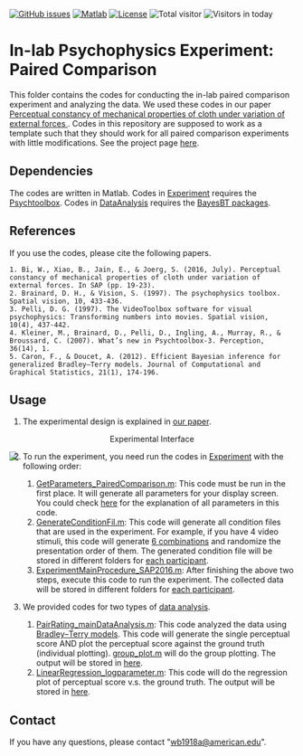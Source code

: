 [![GitHub issues](https://img.shields.io/github/issues/Naereen/StrapDown.js.svg)](https://github.com/BumbleBee0819/PsychophysicsExperiment_PairedComparison/issues/)
[![Matlab](https://img.shields.io/badge/language-Matlab-red.svg)]()
[![License](https://img.shields.io/badge/license-MIT-blue.svg)](https://opensource.org/licenses/MIT)
![Total visitor](https://visitor-count-badge.herokuapp.com/total.svg?repo_id=paired_comparison)
![Visitors in today](https://visitor-count-badge.herokuapp.com/today.svg?repo_id=paired_comparison)



# In-lab Psychophysics Experiment: Paired Comparison
This folder contains the codes for conducting the in-lab paired comparison experiment and analyzing the data. We used these codes in our paper [Perceptual constancy of mechanical properties of cloth under variation of external forces
](https://dl.acm.org/citation.cfm?id=2931016). Codes in this repository are supposed to work as a template such that they should work for all paired comparison experiments with little modifications. See the project page [here](https://sites.google.com/site/wenyanbi0819/website-builder/sap16?authuser=0).

## Dependencies
The codes are written in Matlab. Codes in [Experiment](https://github.com/BumbleBee0819/PsychophysicsExperiment_PairedComparison/tree/master/Experiment) requires the [Psychtoolbox](http://psychtoolbox.org/credits/). Codes in [DataAnalysis](https://github.com/BumbleBee0819/PsychophysicsExperiment_PairedComparison/tree/master/DataAnalysis) requires the [BayesBT packages](http://www.stats.ox.ac.uk/~caron/code/bayesbt/index.html).

## References
If you use the codes, please cite the following papers.
```
1. Bi, W., Xiao, B., Jain, E., & Joerg, S. (2016, July). Perceptual constancy of mechanical properties of cloth under variation of external forces. In SAP (pp. 19-23).
2. Brainard, D. H., & Vision, S. (1997). The psychophysics toolbox. Spatial vision, 10, 433-436.
3. Pelli, D. G. (1997). The VideoToolbox software for visual psychophysics: Transforming numbers into movies. Spatial vision, 10(4), 437-442.
4. Kleiner, M., Brainard, D., Pelli, D., Ingling, A., Murray, R., & Broussard, C. (2007). What’s new in Psychtoolbox-3. Perception, 36(14), 1.
5. Caron, F., & Doucet, A. (2012). Efficient Bayesian inference for generalized Bradley–Terry models. Journal of Computational and Graphical Statistics, 21(1), 174-196.
```

## Usage
1. The experimental design is explained in [our paper](https://s3.amazonaws.com/academia.edu.documents/45589177/SAP_Wenyan_BeiXiao_Final_0512.pdf?AWSAccessKeyId=AKIAIWOWYYGZ2Y53UL3A&Expires=1506548175&Signature=%2BQ2eE17YiLQy0BIo3%2BSwmlllD9o%3D&response-content-disposition=inline%3B%20filename%3DPerceptual_Constancy_of_Mechanical_Prope.pdf).

<div class="image12">
    <p align="center">Experimental Interface</strong></p>
    <img src="https://github.com/BumbleBee0819/PsychophysicsExperiment_PairedComparison/blob/master/Experiment/Parameter%20Explanation/Experiment%20Interface.png" style="float:left">
</div>


2. To run the experiment, you need run the codes in [Experiment](https://github.com/BumbleBee0819/PsychophysicsExperiment_PairedComparison/tree/master/Experiment) with the following order:
   1. [GetParameters_PairedComparison.m](https://github.com/BumbleBee0819/PsychophysicsExperiment_PairedComparison/blob/master/Experiment/GetParameters_PairedComparison.m): This code must be run in the first place. It will generate all parameters for your display screen. You could check [here](https://github.com/BumbleBee0819/PsychophysicsExperiment_PairedComparison/tree/master/Experiment/Parameter%20Explanation) for the explanation of all parameters in this code.
   2. [GenerateConditionFil.m](https://github.com/BumbleBee0819/PsychophysicsExperiment_PairedComparison/blob/master/Experiment/GenerateConditionFil.m): This code will generate all condition files that are used in the experiment. For example, if you have 4 video stimuli, this code will generate [6 combinations](http://mathworld.wolfram.com/Combination.html) and randomize the presentation order of them. The generated condition file will be stored in different folders for [each participant](https://github.com/BumbleBee0819/PsychophysicsExperiment_PairedComparison/blob/master/Experiment/Bend_No_Flag/resultsFolder/wb/conditionOrderNewBend_No_Flagnew_1.txt).
   3. [ExperimentMainProcedure_SAP2016.m](https://github.com/BumbleBee0819/PsychophysicsExperiment_PairedComparison/blob/master/Experiment/ExperimentMainProcedure_SAP2016.m): After finishing the above two steps, execute this code to run the experiment. The collected data will be stored in different folders for [each participant](https://github.com/BumbleBee0819/PsychophysicsExperiment_PairedComparison/tree/master/Experiment/Bend_No_Flag/resultsFolder).
   
3. We provided codes for two types of [data analysis](https://github.com/BumbleBee0819/PsychophysicsExperiment_PairedComparison/tree/master/DataAnalysis).
   1. [PairRating_mainDataAnalysis.m](https://github.com/BumbleBee0819/PsychophysicsExperiment_PairedComparison/blob/master/DataAnalysis/PairRating_mainDataAnalysis.m): This code analyzed the data using [Bradley–Terry models](http://www.tandfonline.com/doi/full/10.1080/10618600.2012.638220). This code will generate the single perceptual score AND plot the perceptual score against the ground truth (individual plotting). [group_plot.m](https://github.com/BumbleBee0819/PsychophysicsExperiment_PairedComparison/blob/master/DataAnalysis/group_plot/group_plot.m) will do the group plotting. The output will be stored in [here](https://github.com/BumbleBee0819/PsychophysicsExperiment_PairedComparison/tree/master/Output/MainOutput).
   2. [LinearRegression_logparameter.m](https://github.com/BumbleBee0819/PsychophysicsExperiment_PairedComparison/blob/master/DataAnalysis/linear_logParameter/LinearRegression_logparameter.m): This code will do the regression plot of perceptual score v.s. the ground truth. The output will be stored in [here](https://github.com/BumbleBee0819/PsychophysicsExperiment_PairedComparison/tree/master/Output/Regression).
  
## Contact
If you have any questions, please contact "wb1918a@american.edu".
   
   

 
